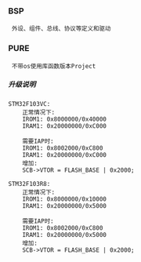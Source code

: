 ### BSP
     外设、组件、总线、协议等定义和驱动

### PURE
     不带os使用库函数版本Project

##### 升级说明
	STM32F103VC:
		正常情况下:
		IROM1: 0x8000000/0x40000
		IRAM1: 0x20000000/0xC000

		需要IAP时:
		IROM1: 0x8002000/0xC800
		IRAM1: 0x20000000/0xC000
		增加:
		SCB->VTOR = FLASH_BASE | 0x2000;
	
	STM32F103R8:
		正常情况下:
		IROM1: 0x8000000/0x10000
		IRAM1: 0x20000000/0x5000

		需要IAP时:
		IROM1: 0x8002000/0xC800
		IRAM1: 0x20000000/0x5000
		增加:
		SCB->VTOR = FLASH_BASE | 0x2000;